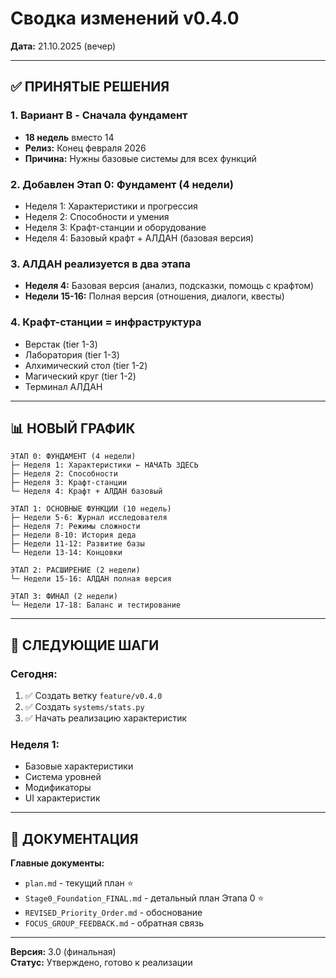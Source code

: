 # Сводка изменений v0.4.0

**Дата:** 21.10.2025 (вечер)

---

## ✅ ПРИНЯТЫЕ РЕШЕНИЯ

### 1. Вариант B - Сначала фундамент
- **18 недель** вместо 14
- **Релиз:** Конец февраля 2026
- **Причина:** Нужны базовые системы для всех функций

### 2. Добавлен Этап 0: Фундамент (4 недели)
- Неделя 1: Характеристики и прогрессия
- Неделя 2: Способности и умения
- Неделя 3: Крафт-станции и оборудование
- Неделя 4: Базовый крафт + АЛДАН (базовая версия)

### 3. АЛДАН реализуется в два этапа
- **Неделя 4:** Базовая версия (анализ, подсказки, помощь с крафтом)
- **Недели 15-16:** Полная версия (отношения, диалоги, квесты)

### 4. Крафт-станции = инфраструктура
- Верстак (tier 1-3)
- Лаборатория (tier 1-3)
- Алхимический стол (tier 1-2)
- Магический круг (tier 1-2)
- Терминал АЛДАН

---

## 📊 НОВЫЙ ГРАФИК

```
ЭТАП 0: ФУНДАМЕНТ (4 недели)
├─ Неделя 1: Характеристики ← НАЧАТЬ ЗДЕСЬ
├─ Неделя 2: Способности
├─ Неделя 3: Крафт-станции
└─ Неделя 4: Крафт + АЛДАН базовый

ЭТАП 1: ОСНОВНЫЕ ФУНКЦИИ (10 недель)
├─ Недели 5-6: Журнал исследователя
├─ Неделя 7: Режимы сложности
├─ Недели 8-10: История деда
├─ Недели 11-12: Развитие базы
└─ Недели 13-14: Концовки

ЭТАП 2: РАСШИРЕНИЕ (2 недели)
└─ Недели 15-16: АЛДАН полная версия

ЭТАП 3: ФИНАЛ (2 недели)
└─ Недели 17-18: Баланс и тестирование
```

---

## 🎯 СЛЕДУЮЩИЕ ШАГИ

### Сегодня:
1. ✅ Создать ветку `feature/v0.4.0`
2. ✅ Создать `systems/stats.py`
3. ✅ Начать реализацию характеристик

### Неделя 1:
- Базовые характеристики
- Система уровней
- Модификаторы
- UI характеристик

---

## 📖 ДОКУМЕНТАЦИЯ

**Главные документы:**
- `plan.md` - текущий план ⭐
- `Stage0_Foundation_FINAL.md` - детальный план Этапа 0 ⭐
- `REVISED_Priority_Order.md` - обоснование
- `FOCUS_GROUP_FEEDBACK.md` - обратная связь

---

**Версия:** 3.0 (финальная)  
**Статус:** Утверждено, готово к реализации
